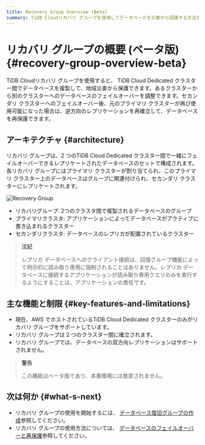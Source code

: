 ```yaml
---
title: Recovery Group Overview (Beta)
summary: TiDB Cloudリカバリ グループを使用してデータベースを災害から保護する方法を学びます。
---
```


# リカバリ グループの概要 (ベータ版) {#recovery-group-overview-beta}

TiDB Cloudリカバリ グループを使用すると、 TiDB Cloud Dedicated クラスター間でデータベースを複製して、地域災害から保護できます。あるクラスターから別のクラスターへのデータベースのフェイルオーバーを調整できます。セカンダリ クラスターへのフェイルオーバー後、元のプライマリ クラスターが再び使用可能になった場合は、逆方向のレプリケーションを再確立して、データベースを再保護できます。

## アーキテクチャ {#architecture}

リカバリ グループは、2 つのTiDB Cloud Dedicated クラスター間で一緒にフェイルオーバーできるレプリケートされたデータベースのセットで構成されます。各リカバリ グループにはプライマリ クラスターが割り当てられ、このプライマリ クラスター上のデータベースはグループに関連付けられ、セカンダリ クラスターにレプリケートされます。

![Recovery Group](/media/tidb-cloud/recovery-group/recovery-group-overview.png)

-   リカバリグループ: 2つのクラスタ間で複製されるデータベースのグループ
-   プライマリクラスタ: アプリケーションによってデータベースがアクティブに書き込まれるクラスター
-   セカンダリクラスタ: データベースのレプリカが配置されているクラスター

> **注記**
>
> レプリカ データベースへのクライアント接続は、回復グループ機能によって明示的に読み取り専用に強制されることはありません。レプリカ データベースに接続するアプリケーションが読み取り専用クエリのみを実行するようにすることは、アプリケーションの責任です。

## 主な機能と制限 {#key-features-and-limitations}

-   現在、AWS でホストされているTiDB Cloud Dedicated クラスターのみがリカバリ グループをサポートしています。
-   リカバリ グループは 2 つのクラスター間に確立されます。
-   リカバリ グループでは、データベースの双方向レプリケーションはサポートされません。

> **警告**
>
> この機能はベータ版であり、本番環境には推奨されません。

## 次は何か {#what-s-next}

-   リカバリ グループの使用を開始するには、 [データベース復旧グループの作成](/tidb-cloud/recovery-group-get-started.md)参照してください。
-   リカバリ グループの使用方法については、 [データベースのフェイルオーバーと再保護](/tidb-cloud/recovery-group-failover.md)参照してください。
